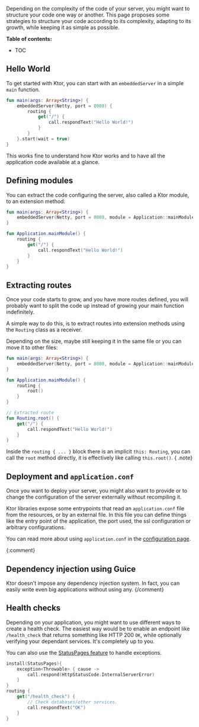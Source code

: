 [//]: # (title: Structure)
[//]: # (caption: Building Complex Servers)
[//]: # (category: servers)
[//]: # (permalink: /servers/structure.html)
[//]: # (keywords: routing, routes, structuring, growing, dependency injection, guice, external configuration,)

Depending on the complexity of the code of your server, you might want to structure your code
one way or another. This page proposes some strategies to structure your code according to its
complexity, adapting to its growth, while keeping it as simple as possible.

**Table of contents:**

* TOC

## Hello World

To get started with Ktor, you can start with an `embeddedServer` in a simple `main` function.

```kotlin
fun main(args: Array<String>) {
    embeddedServer(Netty, port = 8080) {
        routing {
            get("/") {
                call.respondText("Hello World!")
            }
        }
    }.start(wait = true)
}
```

This works fine to understand how Ktor works and to have all the application code available
at a glance.

## Defining modules

You can extract the code configuring the server, also called a Ktor module, to an extension method:

```kotlin
fun main(args: Array<String>) {
    embeddedServer(Netty, port = 8080, module = Application::mainModule).start(wait = true)
}

fun Application.mainModule() {
    routing {
        get("/") {
            call.respondText("Hello World!")
        }
    }
}
```

## Extracting routes

Once your code starts to grow, and you have more routes defined, you will probably want to split
the code up instead of growing your main function indefinitely.

A simple way to do this, is to extract routes into extension methods using the `Routing` class as a receiver.

Depending on the size, maybe still keeping it in the same file or you can move it to other files:

```kotlin
fun main(args: Array<String>) {
    embeddedServer(Netty, port = 8080, module = Application::mainModule).start(wait = true)
}

fun Application.mainModule() {
    routing {
        root()
    }
}

// Extracted route
fun Routing.root() {
    get("/") {
        call.respondText("Hello World!")
    }
}
```

Inside the `routing { ... }` block there is an implicit `this: Routing`, you can call the `root` method directly,
it is effectively like calling `this.root()`.
{ .note}

## Deployment and `application.conf`

Once you want to deploy your server, you might also want to provide or to change the configuration of the server
externally without recompiling it.

Ktor libraries expose some entrypoints that read an `application.conf` file from the resources, or by an external
file. In this file you can define things like the entry point of the application, the port used, the ssl configuration
or arbitrary configurations.

You can read more about using `application.conf` in the [configuration page](/servers/configuration.html).

{:comment}
## Dependency injection using Guice

Ktor doesn't impose any dependency injection system. In fact, you can easily write even big applications
without using any.
{/comment}

## Health checks

Depending on your application, you might want to use different ways to create a health check.
The easiest way would be to enable an endpoint like `/health_check` that returns
something like HTTP 200 `OK`, while optionally verifying your dependant services.
It's completely up to you.

You can also use the [StatusPages feature](/servers/features/status-pages.html) to handle exceptions.

```kotlin
install(StatusPages){
    exception<Throwable> { cause ->
        call.respond(HttpStatusCode.InternalServerError)
    }
}
routing {
    get("/health_check") {
        // Check databases/other services.
        call.respondText("OK")
    }
}
```